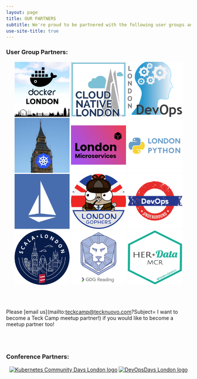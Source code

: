 ```yaml
---
layout: page
title: OUR PARTNERS
subtitle: We're proud to be partnered with the following user groups and conferences! Check out more info on each partner by clicking their logo.
use-site-title: true
---
```


### User Group Partners:

<p align="center">
<a href="https://www.meetup.com/Docker-London/"> <img src="https://raw.githubusercontent.com/teckcamp/teckcamp.github.io/master/img/TeckCamp_Docker_London.png " width="150" height="150" alt="Docker London logo" title="Docker London loves Teck Camp!"></a> 
<a href="https://www.meetup.com/Cloud-Native-London/"> <img src="https://raw.githubusercontent.com/teckcamp/teckcamp.github.io/master/img/TeckCamp_Cloud_Native.png " width="150" height="150" alt="Cloud Native London logo" title="Cloud Native loves Teck Camp!"></a>
<a href="https://www.meetup.com/London-DevOps/"> <img src="https://raw.githubusercontent.com/teckcamp/teckcamp.github.io/master/img/TeckCamp_London_DevOpsSmaller.png " width="150" height="150" alt="London DevOps logo" title="London DevOps loves Teck Camp!"></a>
<a href="https://www.meetup.com/Kubernetes-London/"> <img src="https://raw.githubusercontent.com/teckcamp/teckcamp.github.io/master/img/TeckCamp_Kubernetes.png " width="150" height="150" alt="Kubernetes London logo" title="Kubernetes London loves Teck Camp!"></a>
<a href="https://www.meetup.com/London-Microservices-User-Group/"> <img src="https://raw.githubusercontent.com/teckcamp/teckcamp.github.io/master/img/TeckCamp_MicroservicesSmall.png " width="150" height="150" alt="London Microservices logo" title="London Microservices loves Teck Camp!"></a>
<a href="https://www.meetup.com/LondonPython"> <img src="https://raw.githubusercontent.com/teckcamp/teckcamp.github.io/master/img/TeckCamp_LondonPython.png " width="150" height="150" alt="London Python logo" title="London Python loves Teck Camp!"></a> 
<a href="https://www.meetup.com/Istio-London/"> <img src="https://raw.githubusercontent.com/teckcamp/teckcamp.github.io/master/img/TeckCamp_Istio.png " width="150" height="150" alt="Istio London logo" title="Istio London loves Teck Camp!"></a>
<a href="https://www.meetup.com/LondonGophers/"> <img src="https://raw.githubusercontent.com/teckcamp/teckcamp.github.io/master/img/TeckCamp_LondonGophers.png " width="150" height="150" alt="London Gophers logo" title="London Gophers loves Teck Camp!"></a>
<a href="https://www.meetup.com/DevOps-Underground/"> <img src="https://raw.githubusercontent.com/teckcamp/teckcamp.github.io/master/img/TeckCamp_DevOpsUndergroundSquare.png " width="150" height="150" alt="DevOps Underground logo" title="DevOps Underground London loves Teck Camp!"></a>
<a href="https://www.meetup.com/london-scala/"> <img src="https://raw.githubusercontent.com/teckcamp/teckcamp.github.io/master/img/TeckCamp_%20LondonScala_smaller.png " width="150" height="150" alt="London Microservices logo" title="London Scala User Group loves Teck Camp!"></a>
<a href="https://www.meetup.com/GDG-Reading-Thames-Valley/"> <img src="https://raw.githubusercontent.com/teckcamp/teckcamp.github.io/master/img/TeckCamp_GDGReading.jpeg" width="150" height="150" alt="GDG Reading logo" title="GDG Reading & Thames Valley loves Teck Camp!"></a>
<a href="https://www.meetup.com/herplusdatamcr/"> <img src="https://raw.githubusercontent.com/teckcamp/teckcamp.github.io/master/img/TeckCamp_HerPlusData.png" width="150" height="150" alt="HER+Data Manchester logo" title="HER+Data MCR loves Teck Camp!"></a>
</p>


<div><br><br></div>

Please [email us](mailto:teckcamp@tecknuovo.com?Subject= I want to become a Teck Camp meetup partner!) if you would like to become a meetup partner too!

<div><br><br></div>

### Conference Partners:

<p align="center">
<a href="https://kubernetescommunitydays.org/events/2021-london/"> <img src="https://raw.githubusercontent.com/teckcamp/teckcamp.github.io/master/img/KubernetesCommunityDays_London.jpg " width="300" height="300" alt="Kubernetes Community Days London logo" title="Kubernetes Community Days London loves Teck Camp!"></a> 
<a href="https://devopsdays.org/events/2020-london/welcome/"> <img src="https://raw.githubusercontent.com/teckcamp/teckcamp.github.io/master/img/DevOpsDays_London.png " width="300" height="230" alt="DevOpsDays London logo" title="DevOpsDays London loves Teck Camp!"></a>
</p>


